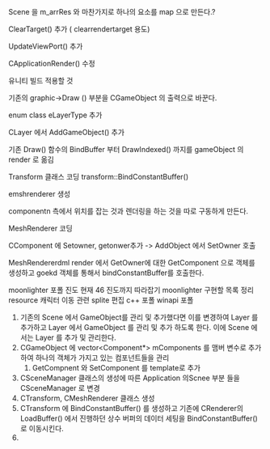 Scene 을 m_arrRes 와 마찬가지로 하나의 요소를 map 으로 만든다.?

ClearTarget() 추가 ( clearrendertarget 용도)

UpdateViewPort() 추가

CApplicationRender() 수정

유니티 빌드 적용할 것

기존의 graphic->Draw () 부분을 CGameObject 의 출력으로 바꾼다.

enum class eLayerType 추가

CLayer 에서 AddGameObject() 추가

 기존 Draw() 함수의 BindBuffer 부터 DrawIndexed() 까지를 gameObject 의 render 로 옮김

Transform 클래스 코딩
	transform::BindConstantBuffer()

emshrenderer 생성

componentn 측에서 위치를 잡는 것과 렌더링을 하는 것을 따로 구동하게 만든다.

MeshRenderer 코딩


CComponent 에 Setowner, getonwer추가 -> AddObject 에서 SetOwner 호출

MeshRendererdml render 에서 GetOwner에 대한 GetComponent<transform> 으로 객체를 생성하고 goekd 객체를 통해서 bindConstantBuffer를 호출한다.



moonlighter 포폴 진도 현재 46 진도까지 따라잡기
moonlighter 구현할 목록 정리
resource 캐릭터 이동 관련 splite 편집
c++ 포폴
winapi 포폴



1. 기존의 Scene 에서 GameObject를 관리 및 추가했다면 이를 변경하여 Layer 를 추가하고 Layer 에서 GameObject 를 관리 및 추가 하도록 한다. 이에 Scene 에서는 Layer 를 추가 및 관리한다.
2. CGameObject 에 vector<Component*> mComponents 를 맴버 변수로 추가하여 하나의 객체가 가지고 있는 컴포넌트들을 관리
	1. GetCompnent 와 SetComponent 를 template로 추가
3. CSceneManager 클래스의 생성에 따른 Application 의Scnee 부분 들을 CSceneManager 로 변경
4. CTransform, CMeshRenderer 클래스 생성
5. CTransform 에 BindConstantBuffer() 를 생성하고 기존에 CRenderer의 LoadBuffer() 에서 진행하던 상수 버퍼의 데이터 세팅을 BindConstantBuffer() 로 이동시킨다.
6. 